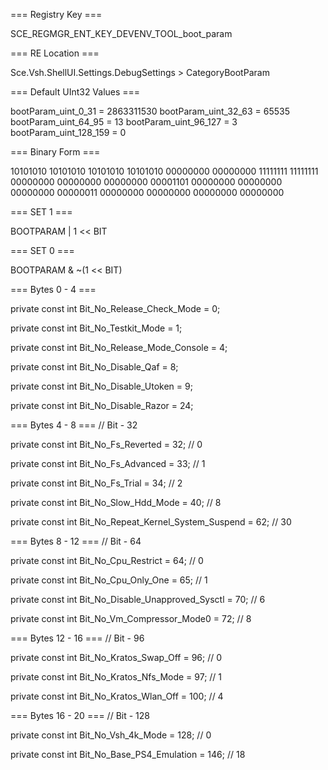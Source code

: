 

=== Registry Key ===

SCE_REGMGR_ENT_KEY_DEVENV_TOOL_boot_param


=== RE Location ===

Sce.Vsh.ShellUI.Settings.DebugSettings > CategoryBootParam


=== Default UInt32 Values ===

bootParam_uint_0_31    = 2863311530
bootParam_uint_32_63   = 65535
bootParam_uint_64_95   = 13
bootParam_uint_96_127  = 3
bootParam_uint_128_159 = 0


=== Binary Form ===

10101010 10101010 10101010 10101010
00000000 00000000 11111111 11111111
00000000 00000000 00000000 00001101
00000000 00000000 00000000 00000011
00000000 00000000 00000000 00000000


=== SET 1 ===

BOOTPARAM | 1 << BIT


=== SET 0 ===

BOOTPARAM & ~(1 << BIT)


=== Bytes 0 - 4 ===

private const int Bit_No_Release_Check_Mode = 0;

private const int Bit_No_Testkit_Mode = 1;

private const int Bit_No_Release_Mode_Console = 4;

private const int Bit_No_Disable_Qaf = 8;

private const int Bit_No_Disable_Utoken = 9;

private const int Bit_No_Disable_Razor = 24;


=== Bytes 4 - 8 === // Bit - 32

private const int Bit_No_Fs_Reverted = 32; // 0

private const int Bit_No_Fs_Advanced = 33; // 1

private const int Bit_No_Fs_Trial = 34; // 2

private const int Bit_No_Slow_Hdd_Mode = 40; // 8

private const int Bit_No_Repeat_Kernel_System_Suspend = 62; // 30


=== Bytes 8 - 12 === // Bit - 64

private const int Bit_No_Cpu_Restrict = 64; // 0

private const int Bit_No_Cpu_Only_One = 65; // 1

private const int Bit_No_Disable_Unapproved_Sysctl = 70; // 6

private const int Bit_No_Vm_Compressor_Mode0 = 72; // 8


=== Bytes 12 - 16 === // Bit - 96

private const int Bit_No_Kratos_Swap_Off = 96; // 0

private const int Bit_No_Kratos_Nfs_Mode = 97; // 1

private const int Bit_No_Kratos_Wlan_Off = 100; // 4


=== Bytes 16 - 20 === // Bit - 128

private const int Bit_No_Vsh_4k_Mode = 128; // 0

private const int Bit_No_Base_PS4_Emulation = 146; // 18

